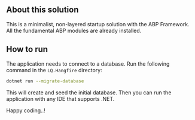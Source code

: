 ## About this solution

This is a minimalist, non-layered startup solution with the ABP Framework. All the fundamental ABP modules are already installed.

## How to run

The application needs to connect to a database. Run the following command in the `LQ.Hangfire` directory:

````bash
dotnet run --migrate-database
````

This will create and seed the initial database. Then you can run the application with any IDE that supports .NET.

Happy coding..!



